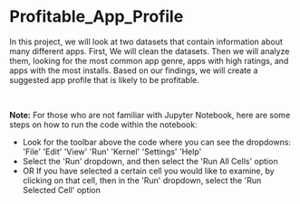 # Profitable_App_Profile
In this project, we will look at two datasets that contain information about many different apps. First, We will clean the datasets. Then we will analyze them, looking for the most common app genre, apps with high ratings, and apps with the most installs. Based on our findings, we will create a suggested app profile that is likely to be profitable.

<br/>

**Note:**
For those who are not familiar with Jupyter Notebook, here are some steps on how to run the code within the notebook:
  - Look for the toolbar above the code where you can see the dropdowns: 'File' 'Edit' 'View' 'Run' 'Kernel' 'Settings' 'Help'
  - Select the 'Run' dropdown, and then select the 'Run All Cells' option
  - OR If you have selected a certain cell you would like to examine, by clicking on that cell, then in the 'Run' dropdown, select the 'Run Selected Cell' option
